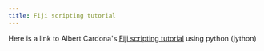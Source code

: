 ```yaml
---
title: Fiji scripting tutorial
---
```


Here is a link to Albert Cardona's [Fiji scripting tutorial](https://syn.mrc-lmb.cam.ac.uk/acardona/fiji-tutorial/) using python (jython)


